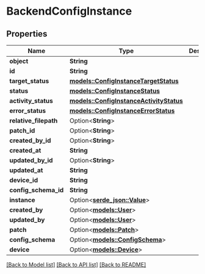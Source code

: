 # BackendConfigInstance

## Properties

Name | Type | Description | Notes
------------ | ------------- | ------------- | -------------
**object** | **String** |  | 
**id** | **String** |  | 
**target_status** | [**models::ConfigInstanceTargetStatus**](ConfigInstanceTargetStatus.md) |  | 
**status** | [**models::ConfigInstanceStatus**](ConfigInstanceStatus.md) |  | 
**activity_status** | [**models::ConfigInstanceActivityStatus**](ConfigInstanceActivityStatus.md) |  | 
**error_status** | [**models::ConfigInstanceErrorStatus**](ConfigInstanceErrorStatus.md) |  | 
**relative_filepath** | Option<**String**> |  | 
**patch_id** | Option<**String**> |  | 
**created_by_id** | Option<**String**> |  | 
**created_at** | **String** |  | 
**updated_by_id** | Option<**String**> |  | 
**updated_at** | **String** |  | 
**device_id** | **String** |  | 
**config_schema_id** | **String** |  | 
**instance** | Option<[**serde_json::Value**](.md)> |  | 
**created_by** | Option<[**models::User**](User.md)> |  | 
**updated_by** | Option<[**models::User**](User.md)> |  | 
**patch** | Option<[**models::Patch**](Patch.md)> |  | 
**config_schema** | Option<[**models::ConfigSchema**](ConfigSchema.md)> |  | 
**device** | Option<[**models::Device**](Device.md)> |  | [optional]

[[Back to Model list]](../README.md#documentation-for-models) [[Back to API list]](../README.md#documentation-for-api-endpoints) [[Back to README]](../README.md)


